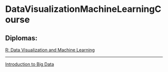 # DataVisualizationMachineLearningCourse
## Diplomas:
[R: Data Visualization and Machine Learning](./certificadoBigData.pdf)
___
[Introduction to Big Data](./certificadoRMACHINELEARNING.pdf)
  
